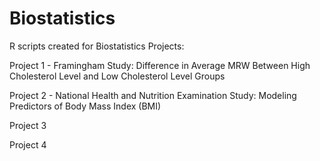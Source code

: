 # Biostatistics

R scripts created for Biostatistics Projects:

Project 1 - Framingham Study: Difference in Average MRW Between High Cholesterol Level and Low Cholesterol Level Groups 

Project 2 - National Health and Nutrition Examination Study: Modeling Predictors of Body Mass Index (BMI)

Project 3

Project 4
